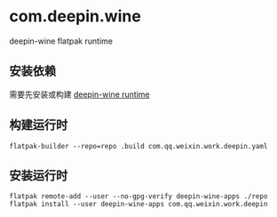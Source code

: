 # com.deepin.wine

deepin-wine flatpak runtime

## 安装依赖

需要先安装或构建 [deepin-wine runtime](https://github.com/justforlxz/com.deepin.wine)

## 构建运行时

```shell
flatpak-builder --repo=repo .build com.qq.weixin.work.deepin.yaml
```

## 安装运行时

```shell
flatpak remote-add --user --no-gpg-verify deepin-wine-apps ./repo
flatpak install --user deepin-wine-apps com.qq.weixin.work.deepin
```
